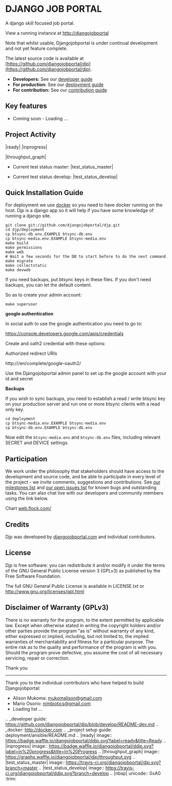 # DJANGO JOB PORTAL

A django skill focused job portal.

View a running instance at [http://djangojobportal](http://djangojobportalurl)


Note that whilst usable, Djangojobportal is under continual development and not
yet feature complete.

The latest source code is available at
[https://github.com/djangojobportal/djp](https://github.com/djangojobportal/djp).

* **Developers:** See our [developer guide](README-dev.md)
* **For production:** See our [deployment guide](README-docker.md)
* **For contribution:** See our [contribution guide](README-contrib.md)


## Key features

* Coming soon - Loading ...


Project Activity
----------------

|ready| |inprogress|

|throughput_graph|

* Current test status master: |test_status_master|

* Current test status develop: |test_status_develop|




## Quick Installation Guide

For deployment we use [docker](http://docker.com) so you need to have docker
running on the host. Djp is a django app so it will help if you have
some knowledge of running a django site.

```
git clone git://github.com/djangojobportal/djp.git
cd djp/deployment
cp btsync-db.env.EXAMPLE btsync-db.env
cp btsync-media.env.EXAMPLE btsync-media.env
make build
make permissions
make web
# Wait a few seconds for the DB to start before to do the next command
make migrate
make collectstatic
make devweb
```

If you need backups, put btsync keys in these files. If you don't need backups,
you can let the default content.

So as to create your admin account:
```
make superuser
```

**google authentication**

In social auth to use the google authentication you need to go to:

https://console.developers.google.com/apis/credentials

Create and oath2 credential with these options:

Authorized redirect URIs

http://<your domain>/en/complete/google-oauth2/

Use the Djangojobportal admin panel to set up the google account with your id and
secret


**Backups**

If you wish to sync backups, you need to establish a read / write btsync
key on your production server and run one or more btsync clients
with a read only key.

```
cd deployment
cp btsync-media.env.EXAMPLE btsync-media.env
cp btsync-db.env.EXAMPLE btsync-db.env
```

Now edit the ``btsync-media.env`` and ``btsync-db.env`` files, including
relevant SECRET and DEVICE settings.

## Participation


We work under the philosophy that stakeholders should have access to the
development and source code, and be able to participate in every level of the
project - we invite comments, suggestions and contributions.  See
[our milestones list](https://github.com/djangojobportal/djp/milestones) and
[our open issues list](https://github.com/djangojobportal/djp/issues?page=1&state=open)
for known bugs and outstanding tasks. You can also chat live with our developers
and community members using the link below.

Chart [web.flock.com/](https://web.flock.com/)

## Credits

Djp was developed by [djangojobportal.com](http://djangojobportal.com) and
individual contributors.

## License

Djp is free software: you can redistribute it and/or modify it
under the terms of the GNU General Public License version 3 (GPLv3) as
published by the Free Software Foundation.

The full GNU General Public License is available in LICENSE.txt or
http://www.gnu.org/licenses/gpl.html


## Disclaimer of Warranty (GPLv3)

There is no warranty for the program, to the extent permitted by
applicable law. Except when otherwise stated in writing the copyright
holders and/or other parties provide the program "as is" without warranty
of any kind, either expressed or implied, including, but not limited to,
the implied warranties of merchantability and fitness for a particular
purpose. The entire risk as to the quality and performance of the program
is with you. Should the program prove defective, you assume the cost of
all necessary servicing, repair or correction.

Thank you
_________

Thank you to the individual contributors who have helped to build Djangojobportal:

* Alison Mukoma: mukomalison@gmail.com
* Mario Osorio: nimbiotics@gmail.com
* Loading list ...

.. _developer guide: https://github.com/djangojobportal/djp/blob/develop/README-dev.md
.. _docker: http://docker.com
.. _project setup guide: deployment/ansible/README.md
.. |ready| image:: https://badge.waffle.io/djangojobportal/ddjp.svg?label=ready&title=Ready
.. |inprogress| image:: https://badge.waffle.io/djangojobportal/ddjp.svg?label=in%20progress&title=In%20Progress
.. |throughput_graph| image:: https://graphs.waffle.io/djangojobportal/djp/throughput.svg
.. |test_status_master| image:: https://travis-ci.org/djangojobportal/djp.svg?branch=master
.. |test_status_develop| image:: https://travis-ci.org/djangojobportal/ddjp.svg?branch=develop
.. |nbsp| unicode:: 0xA0
   :trim:
